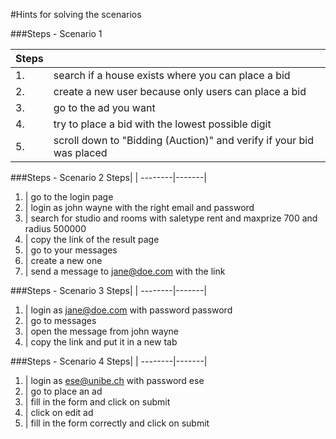 #Hints for solving the scenarios

###Steps - Scenario 1

Steps| |
--------|-------
1.	| search if a house exists where you can place a bid
2. | create a new user because only users can place a bid
3. | go to the ad you want
4. | try to place a bid with the lowest possible digit
5. | scroll down to "Bidding (Auction)" and verify if your bid was placed


###Steps - Scenario 2
Steps| |
--------|-------|
1. | go to the login page
2. | login as john wayne with the right email and password
3. | search for studio and rooms with saletype rent and maxprize 700 and radius 500000
4. | copy the link of the result page
5. | go to your messages
6. | create a new one
7. | send a message to jane@doe.com with the link


###Steps - Scenario 3
Steps| |
--------|-------|
1. | login as jane@doe.com with password password
2. | go to messages
3. | open the message from john wayne
4. | copy the link and put it in a new tab

###Steps - Scenario 4
Steps| |
--------|-------|
1. | login as ese@unibe.ch with password ese
2. | go to place an ad
3. | fill in the form and click on submit
4. | click on edit ad
5. | fill in the form correctly and click on submit
